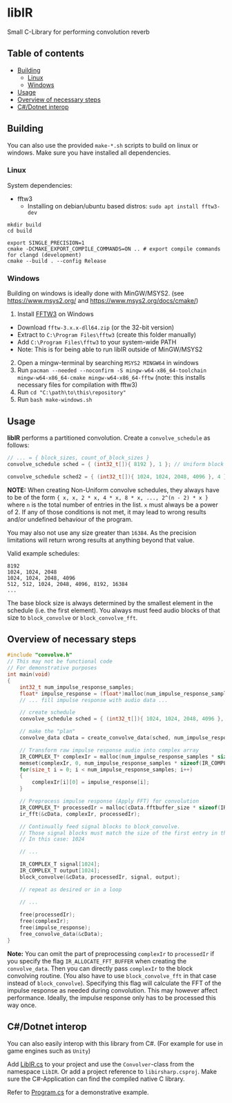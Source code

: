 # libIR
Small C-Library for performing convolution reverb

## Table of contents
- [Building](#building)
  - [Linux](#linux)
  - [Windows](#windows)
- [Usage](#usage)
- [Overview of necessary steps](#overview-of-necessary-steps)
- [C#/Dotnet interop](#cdotnet-interop)


## Building
You can also use the provided `make-*.sh` scripts to build on linux or windows.
Make sure you have installed all dependencies.

### Linux
System dependencies:
- fftw3
  - Installing on debian/ubuntu based distros: `sudo apt install fftw3-dev`

```
mkdir build
cd build

export SINGLE_PRECISION=1
cmake -DCMAKE_EXPORT_COMPILE_COMMANDS=ON .. # export compile commands for clangd (development)
cmake --build . --config Release
```

### Windows
Building on windows is ideally done with MinGW/MSYS2. (see https://www.msys2.org/ and https://www.msys2.org/docs/cmake/)

1. Install [FFTW3](http://www.fftw.org/install/windows.html) on Windows
  - Download `fftw-3.x.x-dll64.zip` (or the 32-bit version)
  - Extract to `C:\Program Files\fftw3` (create this folder manually)
  - Add `C:\Program Files\fftw3` to your system-wide PATH
  - Note: This is for being able to run libIR outside of MinGW/MSYS2
2. Open a mingw-terminal by searching `MSYS2 MINGW64` in windows
4. Run `pacman --needed --noconfirm -S mingw-w64-x86_64-toolchain mingw-w64-x86_64-cmake mingw-w64-x86_64-fftw` (note: this installs necessary files for compilation with fftw3)
5. Run `cd "C:\path\to\this\repository"`
6. Run `bash make-windows.sh`

## Usage
**libIR** performs a partitioned convolution.
Create a `convolve_schedule` as follows:
```C
// ... = { block_sizes, count_of_block_sizes }
convolve_schedule sched = { (int32_t[]){ 8192 }, 1 }; // Uniform block sizes

convolve_schedule sched2 = { (int32_t[]){ 1024, 1024, 2048, 4096 }, 4 }; // Non-Uniform (Fully Partitioned) block sizes
```
**NOTE:** When creating Non-Uniform convolve schedules, they always have to be of the form
`{ x, x, 2 * x, 4 * x, 8 * x, ..., 2^(n - 2) * x }` where `n` is the total number of entries in the list. `x` must always be a power of 2. 
If any of those conditions is not met, it may lead to wrong results and/or undefined behaviour of the program.

You may also not use any size greater than `16384`. As the precision limitations will
return wrong results at anything beyond that value.

Valid example schedules:
```
8192
1024, 1024, 2048
1024, 1024, 2048, 4096
512, 512, 1024, 2048, 4096, 8192, 16384
...
```

The base block size is always determined by the smallest element in the schedule (i.e. the first element).
You always must feed audio blocks of that size to `block_convolve` or `block_convolve_fft`.

## Overview of necessary steps
```C
#include "convolve.h"
// This may not be functional code
// For demonstrative purposes
int main(void)
{
    int32_t num_impulse_response_samples;
    float* impulse_response = (float*)malloc(num_impulse_response_samples * sizeof(float));
    // ... fill impulse response with audio data ...

    // create schedule
    convolve_schedule sched = { (int32_t[]){ 1024, 1024, 2048, 4096 }, 4 }; 

    // make the "plan"
    convolve_data cData = create_convolve_data(sched, num_impulse_response_samples, IR_NO_FLAGS);

    // Transform raw impulse response audio into complex array
    IR_COMPLEX_T* complexIr = malloc(num_impulse_response_samples * sizeof(IR_COMPLEX_T));
    memset(complexIr, 0, num_impulse_response_samples * sizeof(IR_COMPLEX_T));
    for(size_t i = 0; i < num_impulse_response_samples; i++)
    {
        complexIr[i][0] = impulse_response[i];
    }

    // Preprocess impulse response (Apply FFT) for convolution
    IR_COMPLEX_T* processedIr = malloc(cData.fftbuffer_size * sizeof(IR_COMPLEX_T));
    ir_fft(&cData, complexIr, processedIr);

    // Continually feed signal blocks to block_convolve.
    // Those signal blocks must match the size of the first entry in this convolve_schedule.
    // In this case: 1024

    // ...

    IR_COMPLEX_T signal[1024];
    IR_COMPLEX_T output[1024];
    block_convolve(&cData, processedIr, signal, output);

    // repeat as desired or in a loop

    // ...
        
    free(processedIr);
    free(complexIr);
    free(impulse_response);
    free_convolve_data(&cData);
}
```

**Note:** You can omit the part of preprocessing `complexIr` to `processedIr` if you specify the flag
`IR_ALLOCATE_FFT_BUFFER` when creating the `convolve_data`. Then you can directly pass `complexIr` to the block convolving routine. (You also have to use `block_convolve_fft` in that case instead of `block_convolve`).
Specifying this flag will calculate the FFT of the impulse response as needed during convolution.
This may however affect performance. Ideally, the impulse response only has to be processed this way once.

## C#/Dotnet interop
You can also easily interop with this library from C#. (For example for use in game engines such as `Unity`)

Add [LibIR.cs](/LibIR.cs) to your project and use the `Convolver`-class from the namespace `LibIR`. Or add a project reference to `libirsharp.csproj`.
Make sure the C#-Application can find the compiled native C library.

Refer to [Program.cs](/libirsharp.examples/Program.cs) for a demonstrative example.